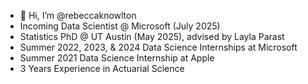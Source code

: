 - 👋 Hi, I’m @rebeccaknowlton
- Incoming Data Scientist @ Microsoft (July 2025)
- Statistics PhD @ UT Austin (May 2025), advised by Layla Parast
- Summer 2022, 2023, & 2024 Data Science Internships at Microsoft
- Summer 2021 Data Science Internship at Apple
- 3 Years Experience in Actuarial Science

